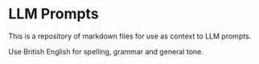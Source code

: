 # LLM Prompts
This is a repository of markdown files for use as context to LLM prompts.

Use British English for spelling, grammar and general tone.
